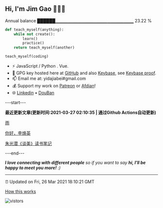 
<h2>Hi, I'm Jim Gao 👋👨‍💻</h2>

Annual balance    ██████▁▁▁▁▁▁▁▁▁▁▁▁▁▁▁▁▁▁▁▁▁▁▁▁   23.22 %

```python
def teach_myself(anything):
    while not create():
        learn()
        practice()
    return teach_myself(another)

teach_myself(coding)
```

- ⚡ JavaScript / Python . Vue.
- 🔑 GPG key hosted here at [GitHub](https://github.com/tianheg.gpg) and also [Keybase](https://keybase.io/yidajiabei/pgp_keys.asc), see [Keybase proof](https://gist.github.com/tianheg/1ce40c3e06eddab6bc72b87cc26ec067).
- 📫 Email me at: yidajiabei#gmail.com
- 💰 Support my work on [Patreon](https://www.patreon.com/tianheg) or [Afdian](https://afdian.net/@yidajiabei)!
- 🌐 [Linkedin](https://www.linkedin.com/in/tianheg/) &bull; [DouBan](https://www.douban.com/people/yidajiabei/)

---start---

**最近更新文章(更新时间:2021-03-27 02:10:35 | 通过Github Actions自动更新)**

[雨](https://blog.yidajiabei.xyz/posts/rain/)

[你好，李焕英](https://blog.yidajiabei.xyz/posts/hello-lihuanying/)

[朱光潜《谈美》读书笔记](https://blog.yidajiabei.xyz/posts/talk-about-beauty/)

---end---

<em><b>I love connecting with different people</b> so if you want to say <b>hi, I'll be happy to meet you more!</b> :)</em>

---

⏰ Updated on Fri, 26 Mar 2021 18:10:21 GMT

[How this works](https://github.com/tianheg/tianheg/issues/1)

<img src="https://visitor-badge.glitch.me/badge?page_id=tianheg" alt="vistors" />
